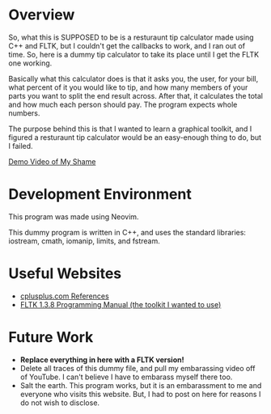 # Overview

So, what this is SUPPOSED to be is a resturaunt tip calculator made using C++ and FLTK, but I couldn't get the callbacks to work, and I ran out of time. So, here is a dummy tip calculator to take its place until I get the FLTK one working.

Basically what this calculator does is that it asks you, the user, for your bill, what percent of it you would like to tip, and how many members of your parts you want to split the end result across. After that, it calculates the total and how much each person should pay.
The program expects whole numbers.

The purpose behind this is that I wanted to learn a graphical toolkit, and I figured a resturaunt tip calculator would be an easy-enough thing to do, but I failed.

[Demo Video of My Shame](http://youtube.link.goes.here)

# Development Environment

This program was made using Neovim.

This dummy program is written in C++, and uses the standard libraries: iostream, cmath, iomanip, limits, and fstream.

# Useful Websites

- [cplusplus.com References](https://cplusplus.com/reference/)
- [FLTK 1.3.8 Programming Manual (the toolkit I wanted to use)](https://www.fltk.org/doc-1.3/index.html)

# Future Work

- **Replace everything in here with a FLTK version!**
- Delete all traces of this dummy file, and pull my embarassing video off of YouTube. I can't believe I have to embarass myself there too.
- Salt the earth. This program works, but it is an embarassment to me and everyone who visits this website. But, I had to post on here for reasons I do not wish to disclose.
